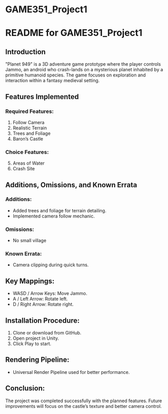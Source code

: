# GAME351_Project1

# README for GAME351_Project1

## Introduction
"Planet 949" is a 3D adventure game prototype where the player controls Jammo, an android who crash-lands on a mysterious planet inhabited by a primitive humanoid species. The game focuses on exploration and interaction within a fantasy medieval setting.

## Features Implemented
### Required Features:
1. Follow Camera
2. Realistic Terrain
3. Trees and Foliage
4. Baron’s Castle

### Choice Features:
5. Areas of Water
6. Crash Site

## Additions, Omissions, and Known Errata
### Additions:
- Added trees and foliage for terrain detailing.
- Implemented camera follow mechanic.

### Omissions:
- No small village 

### Known Errata:
- Camera clipping during quick turns.

## Key Mappings:
- WASD / Arrow Keys: Move Jammo.
- A / Left Arrow: Rotate left.
- D / Right Arrow: Rotate right.

## Installation Procedure:
1. Clone or download from GitHub.
2. Open project in Unity.
3. Click Play to start.

## Rendering Pipeline:
- Universal Render Pipeline used for better performance.

## Conclusion:
The project was completed successfully with the planned features. Future improvements will focus on the castle’s texture and better camera control.
